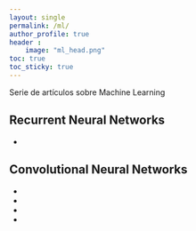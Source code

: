 ```yaml
---
layout: single
permalink: /ml/
author_profile: true
header :
    image: "ml_head.png"
toc: true
toc_sticky: true
---
```


Serie de artículos sobre Machine Learning

## Recurrent Neural Networks 

* 


## Convolutional Neural Networks
* 
* 
* 
* 


